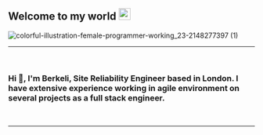 ## Welcome to my world <img src="https://github.com/TheDudeThatCode/TheDudeThatCode/blob/master/Assets/Earth.gif" width="24px">
![colorful-illustration-female-programmer-working_23-2148277397 (1)](https://github.com/yasminefatih/yasminefatih/assets/130675792/058d7f36-67de-40e3-b03e-71491d67a67b)

-------------------
&emsp;
<h3 align="left">Hi 👋, I'm Berkeli, Site Reliability Engineer based in London. I have extensive experience working in agile environment on several projects as a full stack engineer.</h3>
&emsp;

-------------------
&emsp;


